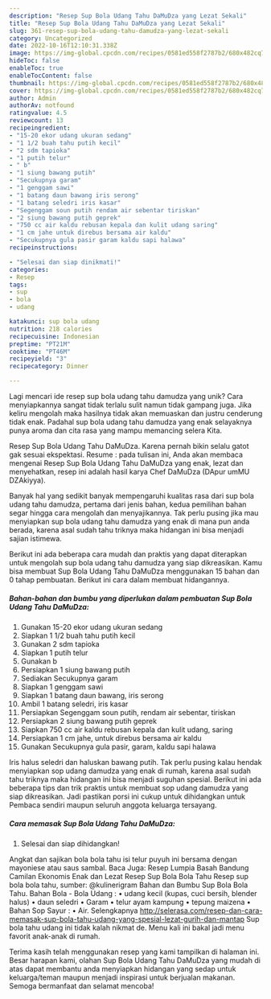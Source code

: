 ```yaml
---
description: "Resep Sup Bola Udang Tahu DaMuDza yang Lezat Sekali"
title: "Resep Sup Bola Udang Tahu DaMuDza yang Lezat Sekali"
slug: 361-resep-sup-bola-udang-tahu-damudza-yang-lezat-sekali
category: Uncategorized
date: 2022-10-16T12:10:31.338Z
image: https://img-global.cpcdn.com/recipes/0581ed558f2787b2/680x482cq70/sup-bola-udang-tahu-damudza-foto-resep-utama.jpg
hideToc: false
enableToc: true
enableTocContent: false
thumbnail: https://img-global.cpcdn.com/recipes/0581ed558f2787b2/680x482cq70/sup-bola-udang-tahu-damudza-foto-resep-utama.jpg
cover: https://img-global.cpcdn.com/recipes/0581ed558f2787b2/680x482cq70/sup-bola-udang-tahu-damudza-foto-resep-utama.jpg
author: Admin
authorAv: notfound
ratingvalue: 4.5
reviewcount: 13
recipeingredient:
- "15-20 ekor udang ukuran sedang"
- "1 1/2 buah tahu putih kecil"
- "2 sdm tapioka"
- "1 putih telur"
- " b"
- "1 siung bawang putih"
- "Secukupnya garam"
- "1 genggam sawi"
- "1 batang daun bawang iris serong"
- "1 batang seledri iris kasar"
- "Segenggam soun putih rendam air sebentar tiriskan"
- "2 siung bawang putih geprek"
- "750 cc air kaldu rebusan kepala dan kulit udang saring"
- "1 cm jahe untuk direbus bersama air kaldu"
- "Secukupnya gula pasir garam kaldu sapi halawa"
recipeinstructions:

- "Selesai dan siap dinikmati!"
categories:
- Resep
tags:
- sup
- bola
- udang

katakunci: sup bola udang 
nutrition: 218 calories
recipecuisine: Indonesian
preptime: "PT21M"
cooktime: "PT46M"
recipeyield: "3"
recipecategory: Dinner

---
```





Lagi mencari ide resep sup bola udang tahu damudza yang unik? Cara menyiapkannya sangat tidak terlalu sulit namun tidak gampang juga. Jika keliru mengolah maka hasilnya tidak akan memuaskan dan justru cenderung tidak enak. Padahal sup bola udang tahu damudza yang enak selayaknya punya aroma dan cita rasa yang mampu memancing selera Kita.





Resep Sup Bola Udang Tahu DaMuDza. Karena pernah bikin selalu gatot gak sesuai ekspektasi. Resume : pada tulisan ini, Anda akan membaca mengenai Resep Sup Bola Udang Tahu DaMuDza yang enak, lezat dan menyehatkan, resep ini adalah hasil karya Chef DaMuDza (DApur umMU DZAkiyya).

Banyak hal yang sedikit banyak mempengaruhi kualitas rasa dari sup bola udang tahu damudza, pertama dari jenis bahan, kedua pemilihan bahan segar hingga cara mengolah dan menyajikannya. Tak perlu pusing jika mau menyiapkan sup bola udang tahu damudza yang enak di mana pun anda berada, karena asal sudah tahu triknya maka hidangan ini bisa menjadi sajian istimewa.






Berikut ini ada beberapa cara mudah dan praktis yang dapat diterapkan untuk mengolah sup bola udang tahu damudza yang siap dikreasikan. Kamu bisa membuat Sup Bola Udang Tahu DaMuDza menggunakan 15 bahan dan 0 tahap pembuatan. Berikut ini cara dalam membuat hidangannya.

<!--inarticleads1-->

##### Bahan-bahan dan bumbu yang diperlukan dalam pembuatan Sup Bola Udang Tahu DaMuDza:

1. Gunakan 15-20 ekor udang ukuran sedang
1. Siapkan 1 1/2 buah tahu putih kecil
1. Gunakan 2 sdm tapioka
1. Siapkan 1 putih telur
1. Gunakan  b
1. Persiapkan 1 siung bawang putih
1. Sediakan Secukupnya garam
1. Siapkan 1 genggam sawi
1. Siapkan 1 batang daun bawang, iris serong
1. Ambil 1 batang seledri, iris kasar
1. Persiapkan Segenggam soun putih, rendam air sebentar, tiriskan
1. Persiapkan 2 siung bawang putih geprek
1. Siapkan 750 cc air kaldu rebusan kepala dan kulit udang, saring
1. Persiapkan 1 cm jahe, untuk direbus bersama air kaldu
1. Gunakan Secukupnya gula pasir, garam, kaldu sapi halawa


Iris halus seledri dan haluskan bawang putih. Tak perlu pusing kalau hendak menyiapkan sop udang damudza yang enak di rumah, karena asal sudah tahu triknya maka hidangan ini bisa menjadi suguhan spesial. Berikut ini ada beberapa tips dan trik praktis untuk membuat sop udang damudza yang siap dikreasikan. Jadi pastikan porsi ini cukup untuk dihidangkan untuk Pembaca sendiri maupun seluruh anggota keluarga tersayang. 

<!--inarticleads2-->

##### Cara memasak Sup Bola Udang Tahu DaMuDza:


1. Selesai dan siap dihidangkan!

Angkat dan sajikan bola bola tahu isi telur puyuh ini bersama dengan mayoniese atau saus sambal. Baca Juga: Resep Lumpia Basah Bandung Camilan Ekonomis Enak dan Lezat Resep Sup Bola Bola Tahu Resep sup bola bola tahu, sumber: @kulinerigram Bahan dan Bumbu Sup Bola Bola Tahu. Bahan Bola - Bola Udang : • udang kecil (kupas, cuci bersih, blender halus) • daun seledri • Garam • telur ayam kampung • tepung maizena • Bahan Sop Sayur : • Air. Selengkapnya http://selerasa.com/resep-dan-cara-memasak-sup-bola-tahu-udang-yang-spesial-lezat-gurih-dan-mantap Sup bola tahu udang ini tidak kalah nikmat de. Menu kali ini bakal jadi menu favorit anak-anak di rumah. 

Terima kasih telah menggunakan resep yang kami tampilkan di halaman ini. Besar harapan kami, olahan Sup Bola Udang Tahu DaMuDza yang mudah di atas dapat membantu anda menyiapkan hidangan yang sedap untuk keluarga/teman maupun menjadi inspirasi untuk berjualan makanan. Semoga bermanfaat dan selamat mencoba!
